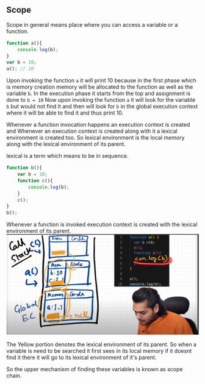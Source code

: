 ## Scope 

Scope in general means place where you can access a variable or a function. 
```js
function a(){
    console.log(b);
}
var b = 10; 
a(); // 10
```
Upon invoking the function ``a`` it will print 10 because in the first phase which is memory creation memory will be allocated to the function as well as the variable ``b``. In the execution phase it starts from the top and assignment is done to ``b = 10`` Now upon invoking the function ``a`` it will look for the variable ``b`` but would not find it and then will look for ``b`` in the global execution context where it will be able to find it and thus print 10. 


Whenever a function invocation happens an execution context is created and
Whenever an execution context is created along with it a lexical environment is created too. So lexical environment is the local memory along with the lexical environment of its parent. 

lexical is a term which means to be in sequence. 

```js
function b(){
    var b = 10;
    function c(){
        console.log(b);
    }
    c();
}
b();
```

Whenever a function is invoked execution context is created with the lexical environment of its parent. 
![](../images/cor-js-01.png)

The Yellow portion denotes the lexical environment of its parent. So when a variable is need to be searched it first sees in its local memory if it doesnt find it there it will go to its lexical environment of it's parent. 

So the upper mechanism of finding these variables is known as scope chain. 